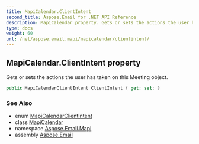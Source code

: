 ```yaml
---
title: MapiCalendar.ClientIntent
second_title: Aspose.Email for .NET API Reference
description: MapiCalendar property. Gets or sets the actions the user has taken on this Meeting object
type: docs
weight: 60
url: /net/aspose.email.mapi/mapicalendar/clientintent/
---
```

## MapiCalendar.ClientIntent property

Gets or sets the actions the user has taken on this Meeting object.

```csharp
public MapiCalendarClientIntent ClientIntent { get; set; }
```

### See Also

* enum [MapiCalendarClientIntent](../../mapicalendarclientintent/)
* class [MapiCalendar](../)
* namespace [Aspose.Email.Mapi](../../mapicalendar/)
* assembly [Aspose.Email](../../../)


